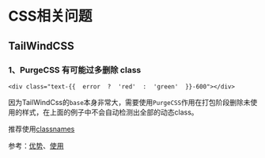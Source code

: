 # CSS相关问题

## TailWindCSS

### 1、PurgeCSS 有可能过多删除 class

```vue
<div class="text-{{  error  ?  'red'  :  'green'  }}-600"></div>
```

因为TailWindCss的`base`本身非常大，需要使用`PurgeCSS`作用在打包阶段删除未使用的样式，在上面的例子中不会自动检测出全部的动态class。

推荐使用[classnames](https://npm.devtool.tech/classnames)

参考：[优势](https://www.zhihu.com/question/337939566)、[使用](https://juejin.cn/post/7083294405280399390 )



